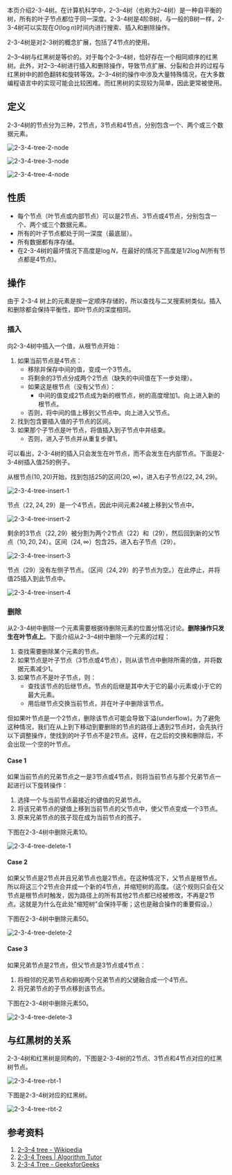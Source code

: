 本页介绍2-3-4树。在计算机科学中，2–3–4树（也称为2–4树）是一种自平衡的树，所有的叶子节点都位于同一深度。2-3-4树是4阶B树，与一般的B树一样，2-3-4树可以实现在$O(\log n)$时间内进行搜索、插入和删除操作。

2-3-4树是对2-3树的概念扩展，包括了4节点的使用。

2–3–4树与红黑树是等价的。对于每个2–3–4树，恰好存在一个相同顺序的红黑树。此外，对2–3–4树进行插入和删除操作，导致节点扩展、分裂和合并的过程与红黑树中的颜色翻转和旋转等效。2–3–4树的操作中涉及大量特殊情况，在大多数编程语言中的实现可能会比较困难。而红黑树的实现较为简单，因此更常被使用。

## 定义

2-3-4树的节点分为三种，2节点，3节点和4节点，分别包含一个、两个或三个数据元素。

![2-3-4-tree-2-node](images/2-3-4-tree-2-node.svg)

![2-3-4-tree-3-node](images/2-3-4-tree-3-node.svg)

![2-3-4-tree-4-node](images/2-3-4-tree-4-node.svg)

## 性质

- 每个节点（叶节点或内部节点）可以是2节点、3节点或4节点，分别包含一个、两个或三个数据元素。 
- 所有的叶子节点都处于同一深度（最底层）。
- 所有数据都有序存储。
- 在2-3-4树的最坏情况下高度是$\log N$，在最好的情况下高度是$1/2 \log N$(所有节点都是4节点)。

## 操作

由于 2-3-4 树上的元素是按一定顺序存储的，所以查找与二叉搜索树类似。插入和删除都会保持平衡性，即叶节点的深度相同。

### 插入

向2-3-4树中插入一个值，从根节点开始：

1. 如果当前节点是4节点：
   - 移除并保存中间的值，变成一个3节点。
   - 将剩余的3节点分成两个2节点（缺失的中间值在下一步处理）。
   - 如果这是根节点（没有父节点）：
     - 中间的值变成2节点成为新的根节点，树的高度增加1。向上进入新的根节点。
   - 否则，将中间的值上移到父节点中。向上进入父节点。
2. 找到包含要插入值的子节点的区间。
3. 如果那个子节点是叶节点，将值插入到子节点中并结束。
   - 否则，进入子节点并从重复步骤1。


可以看出，2-3-4树的插入只会发生在叶节点，而不会发生在内部节点。下面是2-3-4树插入值$25$的例子。

从根节点$(10,20)$开始，找到包括$25$的区间$(20,\infty)$，进入右子节点$(22,24,29)$。

![2-3-4-tree-insert-1](images/2-3-4-tree-insert-1.svg)

节点$（22, 24, 29）$是一个4节点，因此中间元素$24$被上移到父节点中。

![2-3-4-tree-insert-2](images/2-3-4-tree-insert-2.svg)

剩余的3节点$（22, 29）$被分割为两个2节点$（22）$和$（29）$，然后回到新的父节点$（10, 20, 24）$。区间$（24, \infty$）包含$25$，进入右子节点$（29）$。

![2-3-4-tree-insert-3](images/2-3-4-tree-insert-3.svg)

节点$（29）$没有左侧子节点。（区间$（24, 29）$的子节点为空。）在此停止，并将值$25$插入到此节点中。

![2-3-4-tree-insert-4](images/2-3-4-tree-insert-4.svg)

### 删除

从2-3-4树中删除一个元素需要根据待删除元素的位置分情况讨论。**删除操作只发生在叶节点上**。下面介绍从2–3–4树中删除一个元素的过程：

1. 查找需要删除某个元素的节点。
2. 如果节点是叶子节点（3节点或4节点），则从该节点中删除所需的值，并将数据元素减少1。
3. 如果节点不是叶子节点，则：
   - 查找该节点的后继节点。节点的后继是其中大于它的最小元素或小于它的最大元素。
   - 用后继节点交换当前节点，并在叶子中删除该节点。

但如果叶节点是一个2节点，删除该节点可能会导致下溢(underflow)。为了避免这种情况，我们在从上到下移动到要删除的节点的路径上遇到2节点时，会先执行以下调整操作，使找到的叶子节点不是2节点。这样，在之后的交换和删除后，不会出现一个空的叶节点。

#### Case 1

如果当前节点的兄弟节点之一是3节点或4节点，则将当前节点与那个兄弟节点一起进行以下旋转操作：

1. 选择一个与当前节点最接近的键值的兄弟节点。
2. 将该兄弟节点的键值上移到当前节点的父节点中，使父节点变成一个3节点。
3. 原来兄弟节点的孩子现在成为当前节点的孩子。

下图在2-3-4树中删除元素$10$。

![2-3-4-tree-delete-1](images/2-3-4-tree-delete-1.svg)

#### Case 2

如果父节点是2节点并且兄弟节点也是2节点。在这种情况下，父节点是根节点。所以将这三个2节点合并成一个新的4节点，并缩短树的高度。（这个规则只会在父节点是根节点时触发，因为路径上的所有其他2节点都已经被修改，不再是2节点。这就是为什么在此处"缩短树"会保持平衡；这也是融合操作的重要假设。）

下图在2-3-4树中删除元素$50$。

![2-3-4-tree-delete-2](images/2-3-4-tree-delete-2.svg)

#### Case 3

如果兄弟节点是2节点，但父节点是3节点或4节点：

1. 将相邻的兄弟节点和俯视两个兄弟节点的父键融合成一个4节点。
2. 将兄弟节点的子节点移到该节点。

下图在2-3-4树中删除元素$50$。

![2-3-4-tree-delete-3](images/2-3-4-tree-delete-3.svg)

## 与红黑树的关系

2-3-4树和红黑树是同构的，下图是2-3-4树的2节点、3节点和4节点对应的红黑树节点。

![2-3-4-tree-rbt-1](images/2-3-4-tree-rbt-1.svg)

下图是2-3-4树对应的红黑树。

![2-3-4-tree-rbt-2](images/2-3-4-tree-rbt-2.svg)

## 参考资料

1. [2–3–4 tree - Wikipedia](https://en.wikipedia.org/wiki/2–3–4_tree)
1. [2-3-4 Trees | Algorithm Tutor](https://algorithmtutor.com/Data-Structures/Tree/2-3-4-Trees/)
1. [2-3-4 Tree - GeeksforGeeks](https://www.geeksforgeeks.org/2-3-4-tree/)


